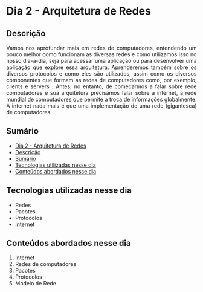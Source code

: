 # Dia 2 - Arquitetura de Redes


## Descrição
<p align="justify">
Vamos nos aprofundar mais em redes de computadores, entendendo um pouco melhor como funcionam as diversas redes e como utilizamos isso no nosso dia-a-dia, seja para acessar uma aplicação ou para desenvolver uma aplicação que explore essa arquitetura. Aprenderemos também sobre os diversos protocolos e como eles são utilizados, assim como os diversos componentes que formam as redes de computadores como, por exemplo, clients e servers .
Antes, no entanto, de começarmos a falar sobre rede computadores e sua arquitetura precisamos falar sobre a internet, a rede mundial de computadores que permite a troca de informações globalmente. A internet nada mais é que uma implementação de uma rede (gigantesca) de computadores.
</p>

## Sumário
- [Dia 2 - Arquitetura de Redes](#dia-2---arquitetura-de-redes)
- [Descrição](#descrição)
- [Sumário](#sumário)
- [Tecnologias utilizadas nesse dia](#tecnologias-utilizadas-nesse-dia)
- [Conteúdos abordados nesse dia](#conteúdos-abordados-nesse-dia)

## Tecnologias utilizadas nesse dia
- Redes
- Pacotes
- Protocolos
- Internet

## Conteúdos abordados nesse dia
1. Internet
2. Redes de computadores
3. Pacotes
4. Protocolos
5. Modelo de Rede
